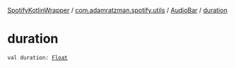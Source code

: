 [SpotifyKotlinWrapper](../../index.md) / [com.adamratzman.spotify.utils](../index.md) / [AudioBar](index.md) / [duration](./duration.md)

# duration

`val duration: `[`Float`](https://kotlinlang.org/api/latest/jvm/stdlib/kotlin/-float/index.html)
